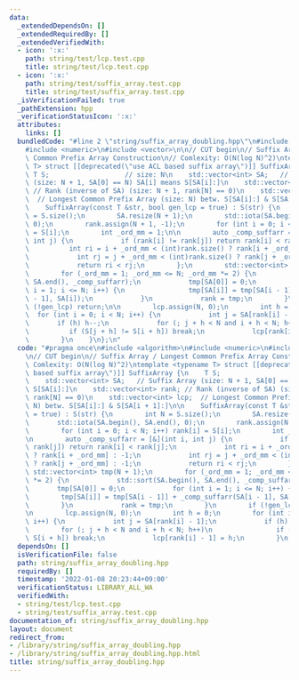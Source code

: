 ```yaml
---
data:
  _extendedDependsOn: []
  _extendedRequiredBy: []
  _extendedVerifiedWith:
  - icon: ':x:'
    path: string/test/lcp.test.cpp
    title: string/test/lcp.test.cpp
  - icon: ':x:'
    path: string/test/suffix_array.test.cpp
    title: string/test/suffix_array.test.cpp
  _isVerificationFailed: true
  _pathExtension: hpp
  _verificationStatusIcon: ':x:'
  attributes:
    links: []
  bundledCode: "#line 2 \"string/suffix_array_doubling.hpp\"\n#include <algorithm>\n\
    #include <numeric>\n#include <vector>\n\n// CUT begin\n// Suffix Array / Longest\
    \ Common Prefix Array Construction\n// Comlexity: O(N(log N)^2)\ntemplate <typename\
    \ T> struct [[deprecated(\"use ACL based suffix array\")]] SuffixArray {\n   \
    \ T S;                   // size: N\n    std::vector<int> SA;   // Suffix Array\
    \ (size: N + 1, SA[0] == N) SA[i] means S[SA[i]:]\n    std::vector<int> rank;\
    \ // Rank (inverse of SA) (size: N + 1, rank[N] == 0)\n    std::vector<int> lcp;\
    \  // Longest Common Prefix Array (size: N) betw. S[SA[i]:] & S[SA[i + 1]:]\n\n\
    \    SuffixArray(const T &str, bool gen_lcp = true) : S(str) {\n        int N\
    \ = S.size();\n        SA.resize(N + 1);\n        std::iota(SA.begin(), SA.end(),\
    \ 0);\n        rank.assign(N + 1, -1);\n        for (int i = 0; i < N; i++) rank[i]\
    \ = S[i];\n        int _ord_mm = 1;\n\n        auto _comp_suffarr = [&](int i,\
    \ int j) {\n            if (rank[i] != rank[j]) return rank[i] < rank[j];\n  \
    \          int ri = i + _ord_mm < (int)rank.size() ? rank[i + _ord_mm] : -1;\n\
    \            int rj = j + _ord_mm < (int)rank.size() ? rank[j + _ord_mm] : -1;\n\
    \            return ri < rj;\n        };\n        std::vector<int> tmp(N + 1);\n\
    \        for (_ord_mm = 1; _ord_mm <= N; _ord_mm *= 2) {\n            std::sort(SA.begin(),\
    \ SA.end(), _comp_suffarr);\n            tmp[SA[0]] = 0;\n            for (int\
    \ i = 1; i <= N; i++) {\n                tmp[SA[i]] = tmp[SA[i - 1]] + _comp_suffarr(SA[i\
    \ - 1], SA[i]);\n            }\n            rank = tmp;\n        }\n        if\
    \ (!gen_lcp) return;\n\n        lcp.assign(N, 0);\n        int h = 0;\n      \
    \  for (int i = 0; i < N; i++) {\n            int j = SA[rank[i] - 1];\n     \
    \       if (h) h--;\n            for (; j + h < N and i + h < N; h++)\n      \
    \          if (S[j + h] != S[i + h]) break;\n            lcp[rank[i] - 1] = h;\n\
    \        }\n    }\n};\n"
  code: "#pragma once\n#include <algorithm>\n#include <numeric>\n#include <vector>\n\
    \n// CUT begin\n// Suffix Array / Longest Common Prefix Array Construction\n//\
    \ Comlexity: O(N(log N)^2)\ntemplate <typename T> struct [[deprecated(\"use ACL\
    \ based suffix array\")]] SuffixArray {\n    T S;                   // size: N\n\
    \    std::vector<int> SA;   // Suffix Array (size: N + 1, SA[0] == N) SA[i] means\
    \ S[SA[i]:]\n    std::vector<int> rank; // Rank (inverse of SA) (size: N + 1,\
    \ rank[N] == 0)\n    std::vector<int> lcp;  // Longest Common Prefix Array (size:\
    \ N) betw. S[SA[i]:] & S[SA[i + 1]:]\n\n    SuffixArray(const T &str, bool gen_lcp\
    \ = true) : S(str) {\n        int N = S.size();\n        SA.resize(N + 1);\n \
    \       std::iota(SA.begin(), SA.end(), 0);\n        rank.assign(N + 1, -1);\n\
    \        for (int i = 0; i < N; i++) rank[i] = S[i];\n        int _ord_mm = 1;\n\
    \n        auto _comp_suffarr = [&](int i, int j) {\n            if (rank[i] !=\
    \ rank[j]) return rank[i] < rank[j];\n            int ri = i + _ord_mm < (int)rank.size()\
    \ ? rank[i + _ord_mm] : -1;\n            int rj = j + _ord_mm < (int)rank.size()\
    \ ? rank[j + _ord_mm] : -1;\n            return ri < rj;\n        };\n       \
    \ std::vector<int> tmp(N + 1);\n        for (_ord_mm = 1; _ord_mm <= N; _ord_mm\
    \ *= 2) {\n            std::sort(SA.begin(), SA.end(), _comp_suffarr);\n     \
    \       tmp[SA[0]] = 0;\n            for (int i = 1; i <= N; i++) {\n        \
    \        tmp[SA[i]] = tmp[SA[i - 1]] + _comp_suffarr(SA[i - 1], SA[i]);\n    \
    \        }\n            rank = tmp;\n        }\n        if (!gen_lcp) return;\n\
    \n        lcp.assign(N, 0);\n        int h = 0;\n        for (int i = 0; i < N;\
    \ i++) {\n            int j = SA[rank[i] - 1];\n            if (h) h--;\n    \
    \        for (; j + h < N and i + h < N; h++)\n                if (S[j + h] !=\
    \ S[i + h]) break;\n            lcp[rank[i] - 1] = h;\n        }\n    }\n};\n"
  dependsOn: []
  isVerificationFile: false
  path: string/suffix_array_doubling.hpp
  requiredBy: []
  timestamp: '2022-01-08 20:23:44+09:00'
  verificationStatus: LIBRARY_ALL_WA
  verifiedWith:
  - string/test/lcp.test.cpp
  - string/test/suffix_array.test.cpp
documentation_of: string/suffix_array_doubling.hpp
layout: document
redirect_from:
- /library/string/suffix_array_doubling.hpp
- /library/string/suffix_array_doubling.hpp.html
title: string/suffix_array_doubling.hpp
---
```

